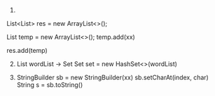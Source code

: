 1. 
List<List<Integer>> res = new ArrayList<>();

List<Integer> temp = new ArrayList<>();
temp.add(xx)

res.add(temp)

2. List<String> wordList -> Set<String>
Set<String> set = new HashSet<>(wordList)

3. StringBuilder sb = new StringBuilder(xx)
   sb.setCharAt(index, char)
   String s = sb.toString() 

